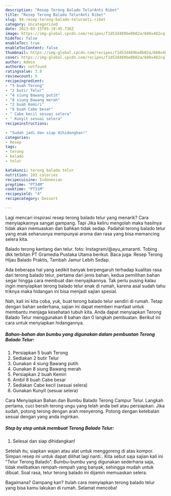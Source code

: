 ```yaml
---
description: "Resep Terong Balado TelurAnti Ribet"
title: "Resep Terong Balado TelurAnti Ribet"
slug: 94-resep-terong-balado-teluranti-ribet
category: Uncategorized
date: 2023-03-15T05:19:45.736Z
image: https://img-global.cpcdn.com/recipes/f1d53d489be0b02a/680x482cq70/terong-balado-telur-foto-resep-utama.jpg
hideToc: false
enableToc: true
enableTocContent: false
thumbnail: https://img-global.cpcdn.com/recipes/f1d53d489be0b02a/680x482cq70/terong-balado-telur-foto-resep-utama.jpg
cover: https://img-global.cpcdn.com/recipes/f1d53d489be0b02a/680x482cq70/terong-balado-telur-foto-resep-utama.jpg
author: Admin
authorAv: notfound
ratingvalue: 3.8
reviewcount: 5
recipeingredient:
- "5 buah Terong"
- "2 butir Telur"
- "4 siung Bawang putih"
- "8 siung Bawang merah"
- "2 buah Kemiri"
- "8 buah Cabe besar"
- " Cabe kecil sesuai selera"
- " Kunyit sesuai selera"
recipeinstructions:

- "Sudah jadi dan siap dihidangkan!"
categories:
- Resep
tags:
- terong
- balado
- telur

katakunci: terong balado telur 
nutrition: 103 calories
recipecuisine: Indonesian
preptime: "PT34M"
cooktime: "PT31M"
recipeyield: "4"
recipecategory: Dessert

---
```



Lagi mencari inspirasi resep terong balado telur yang menarik? Cara menyiapkannya sangat gampang. Tapi Jika keliru mengolah maka hasilnya tidak akan memuaskan dan bahkan tidak sedap. Padahal terong balado telur yang enak seharusnya mempunyai aroma dan rasa yang bisa memancing selera kita.


Balado terong kentang dan telur. foto: Instagram/@ayu_amaranti. Tobing dkk terbitan PT Gramedia Pustaka Utama berikut. Baca juga: Resep Terong Hijau Balado Praktis, Tambah Jamur Lebih Sedap.

Ada beberapa hal yang sedikit banyak berpengaruh terhadap kualitas rasa dari terong balado telur, pertama dari jenis bahan, kedua pemilihan bahan segar hingga cara membuat dan menyajikannya. Tak perlu pusing kalau ingin menyiapkan terong balado telur enak di rumah, karena asal sudah tahu triknya maka hidangan ini bisa menjadi sajian spesial.


Nah, kali ini kita coba, yuk, buat terong balado telur sendiri di rumah. Tetap dengan bahan sederhana, sajian ini dapat memberi manfaat untuk membantu menjaga kesehatan tubuh kita. Anda dapat menyiapkan Terong Balado Telur menggunakan 8 bahan dan 0 langkah pembuatan. Berikut ini cara untuk menyiapkan hidangannya.

<!--inarticleads1-->

##### Bahan-bahan dan bumbu yang digunakan dalam pembuatan Terong Balado Telur:

1. Persiapkan 5 buah Terong
1. Sediakan 2 butir Telur
1. Gunakan 4 siung Bawang putih
1. Gunakan 8 siung Bawang merah
1. Persiapkan 2 buah Kemiri
1. Ambil 8 buah Cabe besar
1. Sediakan  Cabe kecil (sesuai selera)
1. Gunakan  Kunyit (sesuai selera)


Cara Menyiapkan Bahan dan Bumbu Balado Terong Campur Telur. Langkah pertama, cuci bersih terong ungu yang telah anda beli atau persiapkan. Jika sudah, potong terong dengan arah menyerong. Potong dengan ketebalan sesuai dengan yang anda inginkan. 

<!--inarticleads2-->

##### Step by step untuk membuat Terong Balado Telur:


1. Selesai dan siap dihidangkan!

Setelah itu, siapkan wajan atau alat untuk menggoreng di atas kompor. Simpan resep ini untuk dapat dilihat lagi nanti.. Kita sebut saja sajian kali ini &#34;Telur Terong Balado&#34;. Bumbu-bumbu yang digunakan sederhana saja, tidak melibatkan rempah-rempah yang banyak, sehingga mudah untuk dibuat. Soal rasa, telur terong balado ini dijamin memuaskan selera. 

Bagaimana? Gampang kan? Itulah cara menyiapkan terong balado telur yang bisa kamu lakukan di rumah. Selamat mencoba!
